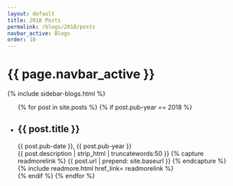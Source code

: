 ```yaml
---
layout: default
title: 2018 Posts
permalink: /blogs/2018/posts
navbar_active: Blogs
order: 10
---
```


<div class="container">
  <div class="row">
    <h1 class="page-title">{{ page.navbar_active }}</h1>
  </div>
  <div class="row">
    <div class="col-sm-12 col-md-3">
      {% include sidebar-blogs.html %}
    </div>
    <div class="col-sm-12 col-md-9 blogs">
      <ul class="posts">
        {% for post in site.posts %}
          {% if post.pub-year == 2018 %}
            <li>
              <h2 href="{{ post.url | prepend: site.baseurl }}" class="posts-title">{{ post.title }}</h2>
              <div class="posts-date">{{ post.pub-date }}, {{ post.pub-year }}</div>
                {{ post.description | strip_html | truncatewords:50 }}
                {% capture readmorelink %}
                  {{ post.url | prepend: site.baseurl }}
                {% endcapture %}
                {% include readmore.html href_link= readmorelink %}
            </li>
          {% endif %}
        {% endfor %}
      </ul>
    </div>
  </div>
</div>
